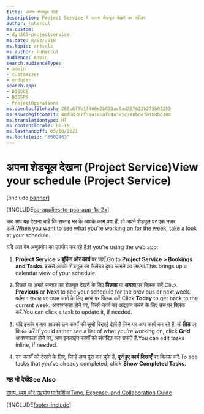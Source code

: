 ```yaml
---
title: अपना शेड्यूल देखें
description: Project Service में अपना शेड्यूल देखने का तरीका
author: ruhercul
ms.custom:
- dyn365-projectservice
ms.date: 8/03/2018
ms.topic: article
ms.author: ruhercul
audience: Admin
search.audienceType:
- admin
- customizer
- enduser
search.app:
- D365CE
- D365PS
- ProjectOperations
ms.openlocfilehash: 265c6ffb1f466e2b833ae8ad397623b273b02255
ms.sourcegitcommit: 40f68387f594180af64a5e5c748b6efa188bd300
ms.translationtype: HT
ms.contentlocale: hi-IN
ms.lasthandoff: 05/10/2021
ms.locfileid: "6002463"
---
```

# <a name="view-your-schedule-project-service"></a><span data-ttu-id="8c447-103">अपना शेड्यूल देखना (Project Service)</span><span class="sxs-lookup"><span data-stu-id="8c447-103">View your schedule (Project Service)</span></span>

[!include [banner](../includes/psa-now-project-operations.md)]

[!INCLUDE[cc-applies-to-psa-app-1x-2x](../includes/cc-applies-to-psa-app-1x-2x.md)]

<span data-ttu-id="8c447-104">जब आप यह देखना चाहें कि सप्ताह भर के आपके काम क्या हैं, तो अपने शेड्यूल पर एक नज़र डालें.</span><span class="sxs-lookup"><span data-stu-id="8c447-104">When you want to see what you’re working on for the week, take a look at your schedule.</span></span>  
  
 <span data-ttu-id="8c447-105">यदि आप वेब अनुप्रयोग का उपयोग कर रहे हैं:</span><span class="sxs-lookup"><span data-stu-id="8c447-105">If you’re using the web app:</span></span>  
  
1.  <span data-ttu-id="8c447-106">**Project Service > बुकिंग और कार्य** पर जाएँ.</span><span class="sxs-lookup"><span data-stu-id="8c447-106">Go to **Project Service > Bookings and Tasks**.</span></span> <span data-ttu-id="8c447-107">इससे आपके शेड्यूल का कैलेंडर दृश्य सामने आ जाएगा.</span><span class="sxs-lookup"><span data-stu-id="8c447-107">This brings up a calendar view of your schedule.</span></span>  
  
2.  <span data-ttu-id="8c447-108">पिछले या अगले सप्ताह का शेड्यूल देखने के लिए **पिछला** या **अगला** पर क्लिक करें.</span><span class="sxs-lookup"><span data-stu-id="8c447-108">Click **Previous** or **Next** to see your schedule for the previous or next week.</span></span> <span data-ttu-id="8c447-109">वर्तमान सप्ताह पर वापस जाने के लिए **आज** पर क्लिक करें.</span><span class="sxs-lookup"><span data-stu-id="8c447-109">Click **Today** to get back to the current week.</span></span> <span data-ttu-id="8c447-110">आवश्यकता होने पर, किसी कार्य का अद्यतन करने के लिए उस पर क्लिक करें.</span><span class="sxs-lookup"><span data-stu-id="8c447-110">You can click a task to update it, if needed.</span></span>  
  
3.  <span data-ttu-id="8c447-111">यदि इसके बजाय आपको उन कार्यों की सूची दिखाई देती है जिन पर आप कार्य कर रहे हैं, तो **ग्रिड** पर क्लिक करें.</span><span class="sxs-lookup"><span data-stu-id="8c447-111">If you’d rather see a list of what you’re working on, click **Grid**.</span></span> <span data-ttu-id="8c447-112">आवश्यकता होने पर, आप इनलाइन कार्यों को संपादित कर सकते हैं.</span><span class="sxs-lookup"><span data-stu-id="8c447-112">You can edit tasks inline, if needed.</span></span>  
  
4.  <span data-ttu-id="8c447-113">उन कार्यों को देखने के लिए, जिन्हें आप पूरा कर चुके हैं, **पूर्ण हुए कार्य दिखाएँ** पर क्लिक करें.</span><span class="sxs-lookup"><span data-stu-id="8c447-113">To see tasks that you’ve already completed, click **Show Completed Tasks**.</span></span>  
  
### <a name="see-also"></a><span data-ttu-id="8c447-114">यह भी देखें</span><span class="sxs-lookup"><span data-stu-id="8c447-114">See Also</span></span>  
 [<span data-ttu-id="8c447-115">समय, व्यय और सहयोग मार्गदर्शिका</span><span class="sxs-lookup"><span data-stu-id="8c447-115">Time, Expense, and Collaboration Guide</span></span>](../psa/time-expense-collaboration-guide.md)


[!INCLUDE[footer-include](../includes/footer-banner.md)]
